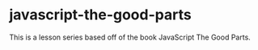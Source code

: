 # javascript-the-good-parts
This is a lesson series based off of the book JavaScript The Good Parts. 
